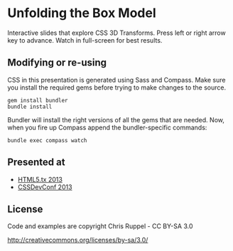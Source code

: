 # Unfolding the Box Model

Interactive slides that explore CSS 3D Transforms.
Press left or right arrow key to advance.
Watch in full-screen for best results.

## Modifying or re-using

CSS in this presentation is generated using Sass and Compass. Make sure you
install the required gems before trying to make changes to the source.

    gem install bundler
    bundle install

Bundler will install the right versions of all the gems that are needed. Now,
when you fire up Compass append the bundler-specific commands:

    bundle exec compass watch

## Presented at

- [HTML5.tx 2013](http://html5tx.com)
- [CSSDevConf 2013](http://cssdevconf2013.sched.org/event/a9ba3210c0daa57928e2157b5f613ee6#.UqJZr2Tk8Tg)

## License

Code and examples are copyright Chris Ruppel - CC BY-SA 3.0

http://creativecommons.org/licenses/by-sa/3.0/
